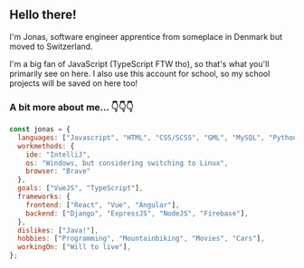 <h2>Hello there!</h2>

<!--♥♥♥ ![Vue.js](https://img.shields.io/badge/vuejs-%2335495e.svg?style=for-the-badge&logo=vuedotjs&logoColor=%234FC08D) ♥♥♥ -->

I'm Jonas, software engineer apprentice from someplace in Denmark but moved to Switzerland.

I'm a big fan of JavaScript (TypeScript FTW tho), so that's what you'll primarily see on here.
I also use this account for school, so my school projects will be saved on here too!

<h3>A bit more about me... 👇👇👇</h3>

```javascript
const jonas = {
  languages: ["Javascript", "HTML", "CSS/SCSS", "GML", "MySQL", "Python", "C#"],
  workmethods: {
    ide: "IntelliJ",
    os: "Windows, but considering switching to Linux",
    browser: "Brave"
  },
  goals: ["VueJS", "TypeScript"],
  frameworks: {
    frontend: ["React", "Vue", "Angular"],
    backend: ["Django", "ExpressJS", "NodeJS", "Firebase"],
  },
  dislikes: ["Java!"],
  hobbies: ["Programming", "Mountainbiking", "Movies", "Cars"],
  workingOn: ["Will to live"],
};

```
